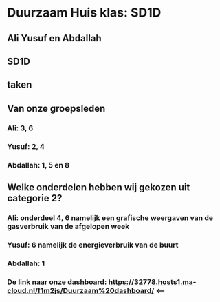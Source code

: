 # Duurzaam Huis  klas: SD1D

## Ali Yusuf en Abdallah

## SD1D

## taken
## Van onze groepsleden

### Ali: 3, 6   

### Yusuf:  2, 4 

### Abdallah: 1, 5 en 8










## Welke onderdelen hebben wij gekozen uit categorie 2?

### Ali: onderdeel 4, 6 namelijk een grafische weergaven van de gasverbruik van de afgelopen week

### Yusuf: 6 namelijk de energieverbruik van de buurt



### Abdallah: 1

### De link naar onze dashboard: https://32778.hosts1.ma-cloud.nl/f1m2js/Duurzaam%20dashboard/ <--


